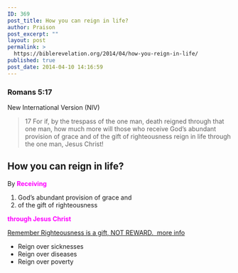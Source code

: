 ```yaml
---
ID: 369
post_title: How you can reign in life?
author: Praison
post_excerpt: ""
layout: post
permalink: >
  https://biblerevelation.org/2014/04/how-you-reign-in-life/
published: true
post_date: 2014-04-10 14:16:59
---
```

<div>
<h3>Romans 5:17</h3>
New International Version (NIV)

</div>
<div>
<blockquote>17 For if, by the trespass of the one man, death reigned through that one man, how much more will those who receive God’s abundant provision of grace and of the gift of righteousness reign in life through the one man, Jesus Christ!</blockquote>
<h2>How you can reign in life?</h2>
By <span style="color: #ff00ff;"><strong>Receiving </strong></span>
<ol>
	<li>God’s abundant provision of grace and</li>
	<li>of the gift of righteousness</li>
</ol>
<strong><span style="color: #ff00ff;">through Jesus Christ</span></strong>

<a title="How you get Righteousness?" href="http://biblerevelation.org/2014/03/28/how-you-get-righteousness/" target="_blank" rel="noopener noreferrer">Remember Righteousness is a gift, NOT REWARD.  more info</a>
<ul>
	<li>Reign over sicknesses</li>
	<li>Reign over diseases</li>
	<li>Reign over poverty</li>
</ul>
</div>